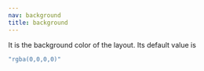 ```yaml
---
nav: background
title: background
---
```


It is the background color of the layout. Its default value is

```javascript
"rgba(0,0,0,0)"
```
